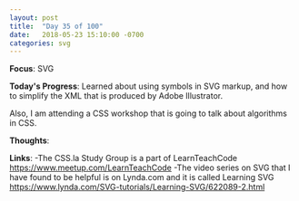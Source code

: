 ```yaml
---
layout: post
title:  "Day 35 of 100"
date:   2018-05-23 15:10:00 -0700
categories: svg 
---
```


**Focus**: SVG

**Today's Progress**: Learned about using symbols in SVG markup, and how to simplify the XML that is produced by Adobe Illustrator. 

Also, I am attending a CSS workshop that is going to talk about algorithms in CSS. 

**Thoughts**: 

**Links**: 
-The CSS.la Study Group is a part of LearnTeachCode https://www.meetup.com/LearnTeachCode
-The video series on SVG that I have found to be helpful is on Lynda.com and it is called Learning SVG https://www.lynda.com/SVG-tutorials/Learning-SVG/622089-2.html